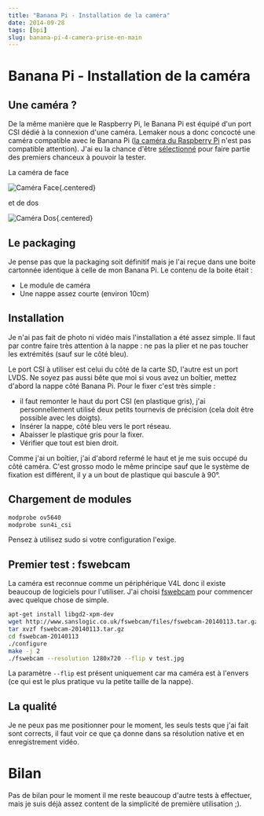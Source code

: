 ```yaml
---
title: "Banana Pi - Installation de la caméra"
date: 2014-09-28
tags: [bpi]
slug: banana-pi-4-camera-prise-en-main
---
```

# Banana Pi - Installation de la caméra

## Une caméra ?

De la même manière que le Raspberry Pi, le Banana Pi est équipé d'un port CSI dédié à la connexion d'une caméra. Lemaker nous a donc concocté une caméra compatible avec le Banana Pi ([la caméra du Raspberry Pi](http://www.raspberrypi.org/products/camera-module/) n'est pas compatible attention). J'ai eu la chance d'être [sélectionné](http://forum.lemaker.org/5456-1-1-banana_pi_camera_trial_application_name_list.html) pour faire partie des premiers chanceux à pouvoir la tester.

La caméra de face

![Caméra Face](/blog/BpiCameraFace.png){.centered}

et de dos

![Caméra Dos](/blog/BpiCameraDos.png){.centered}

## Le packaging

Je pense pas que la packaging soit définitif mais je l'ai reçue dans une boite cartonnée identique à celle de mon Banana Pi. Le contenu de la boite était :

 * Le module de caméra
 * Une nappe assez courte (environ 10cm)

## Installation

Je n'ai pas fait de photo ni vidéo mais l'installation a été assez simple. Il faut par contre faire très attention à la nappe : ne pas la plier et ne pas toucher les extrémités (sauf sur le côté bleu).

Le port CSI à utiliser est celui du côté de la carte SD, l'autre est un port LVDS. Ne soyez pas aussi bête que moi si vous avez un boîtier, mettez d'abord la nappe côté Banana Pi. Pour le fixer c'est très simple :

 * il faut remonter le haut du port CSI (en plastique gris), j'ai personnellement utilisé deux petits tournevis de précision (cela doit être possible avec les doigts).
 * Insérer la nappe, côté bleu vers le port réseau.
 * Abaisser le plastique gris pour la fixer.
 * Vérifier que tout est bien droit.

Comme j'ai un boîtier, j'ai d'abord refermé le haut et je me suis occupé du côté caméra. C'est grosso modo le même principe sauf que le système de fixation est différent, il y a un bout de plastique qui bascule à 90°.

## Chargement de modules

```bash
modprobe ov5640
modprobe sun4i_csi
```

Pensez à utilisez sudo si votre configuration l'exige.

## Premier test : fswebcam

La caméra est reconnue comme un périphérique V4L donc il existe beaucoup de logiciels pour l'utiliser. J'ai choisi [fswebcam](https://github.com/fsphil/fswebcam) pour commencer avec quelque chose de simple.

```bash
apt-get install libgd2-xpm-dev
wget http://www.sanslogic.co.uk/fswebcam/files/fswebcam-20140113.tar.gz
tar xvzf fswebcam-20140113.tar.gz
cd fswebcam-20140113
./configure
make -j 2
./fswebcam --resolution 1280x720 --flip v test.jpg
```

La paramètre `--flip` est présent uniquement car ma caméra est à l'envers (ce qui est le plus pratique vu la petite taille de la nappe).

## La qualité

Je ne peux pas me positionner pour le moment, les seuls tests que j'ai fait sont corrects, il faut voir ce que ça donne dans sa résolution native et en enregistrement vidéo.

# Bilan

Pas de bilan pour le moment il me reste beaucoup d'autre tests à effectuer, mais je suis déjà assez content de la simplicité de première utilisation ;).